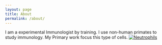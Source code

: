 ```yaml
---
layout: page
title: About
permalink: /about/
---
```


I am a experimental Immunologist by training. I use non-human primates to study immunology.
My Primary work focus this type of cells.
[![Neutrophils](http://img.youtube.com/vi/Z_mXDvZQ6dU/0.jpg)](http://www.youtube.com/watch?v=Z_mXDvZQ6dU "Neutrophils engulf bacteria")
